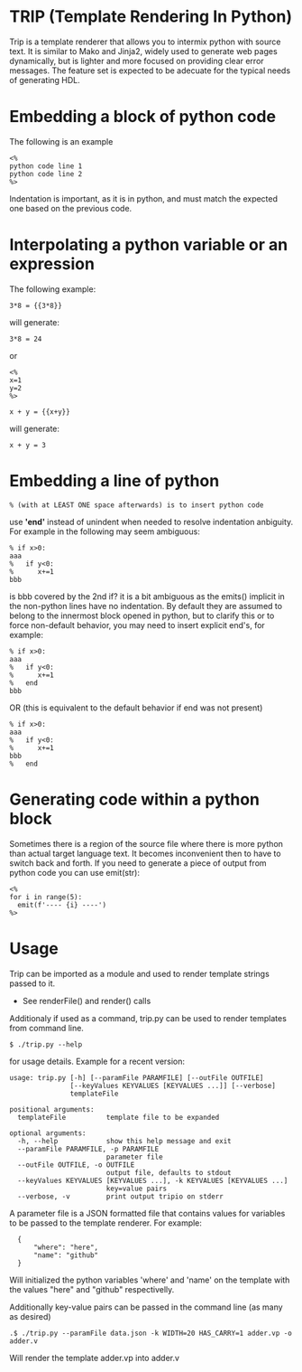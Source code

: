 
# TRIP (Template Rendering In Python)

Trip is a template renderer that allows you to intermix python with source text. 
It is similar to Mako and Jinja2, widely used to generate web pages dynamically,
but is lighter and more focused on providing clear error messages. The feature set
is expected to be adecuate for the typical needs of generating HDL.

# Embedding a block of python code

The following is an example

    <%
    python code line 1
    python code line 2
    %>

Indentation is important, as it is in python, and must match the expected one based on 
the previous code.

# Interpolating a python variable or an expression

The following example:

    3*8 = {{3*8}}

will generate:

    3*8 = 24

or

    <%
    x=1
    y=2
    %>

    x + y = {{x+y}}

will generate:

    x + y = 3


# Embedding a line of python

    % (with at LEAST ONE space afterwards) is to insert python code

use **'end'** instead of unindent when needed to resolve indentation anbiguity. For example in the
following may seem ambiguous:

    % if x>0:
    aaa
    %   if y<0:
    %      x+=1
    bbb  

is bbb covered by the 2nd if?
it is a bit ambiguous as the emits() implicit in the non-python lines have no indentation. 
By default they are assumed to belong to the innermost block opened in python, but to 
clarify this or to force non-default behavior, you may need to insert explicit end's, for example:


    % if x>0:
    aaa
    %   if y<0:
    %      x+=1
    %   end
    bbb  

OR (this is equivalent to the default behavior if end was not present)

    % if x>0:
    aaa
    %   if y<0:
    %      x+=1
    bbb  
    %   end

# Generating code within a python block

Sometimes there is a region of the source file where there is more python than actual target
language text. It becomes inconvenient then to have to switch back and forth. 
If you need to generate a piece of output from python code you can use emit(str):

    <%
    for i in range(5):
      emit(f'---- {i} ----')
    %>

# Usage

Trip can be imported as a module and used to render template strings passed to it. 

- See renderFile() and render() calls

Additionaly if used as a command, trip.py can be used to render templates from command line.

    $ ./trip.py --help 

for usage details. Example for a recent version:

    usage: trip.py [-h] [--paramFile PARAMFILE] [--outFile OUTFILE]
                   [--keyValues KEYVALUES [KEYVALUES ...]] [--verbose]
                   templateFile

    positional arguments:
      templateFile          template file to be expanded

    optional arguments:
      -h, --help            show this help message and exit
      --paramFile PARAMFILE, -p PARAMFILE
                            parameter file
      --outFile OUTFILE, -o OUTFILE
                            output file, defaults to stdout
      --keyValues KEYVALUES [KEYVALUES ...], -k KEYVALUES [KEYVALUES ...]
                            key=value pairs
      --verbose, -v         print output tripio on stderr


A parameter file is a JSON formatted file that contains values for variables to be passed to the 
template renderer. For example:

      {
          "where": "here",
          "name": "github"
      }

Will initialized the python variables 'where' and 'name' on the template 
with the values "here" and "github" respectivelly.

Additionally key-value pairs can be passed in the command line (as many as desired)

    .$ ./trip.py --paramFile data.json -k WIDTH=20 HAS_CARRY=1 adder.vp -o adder.v
    
 Will render the template adder.vp into adder.v
 
